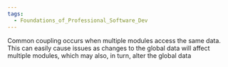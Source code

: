 ```yaml
---
tags:
  - Foundations_of_Professional_Software_Dev
---
```

Common coupling occurs when multiple modules access the same data. This can easily cause issues as changes to the global data will affect multiple modules, which may also, in turn, alter the global data